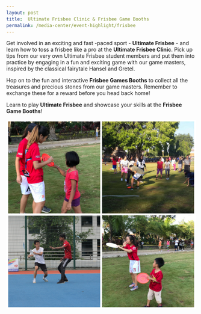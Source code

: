 ```yaml
---
layout: post
title:  Ultimate Frisbee Clinic & Frisbee Game Booths
permalink: /media-center/event-highlight/frisbee
---
```

Get involved in an exciting and fast -paced sport - **Ultimate Frisbee** - and learn how to toss a frisbee like a pro at the **Ultimate Frisbee Clinic**. Pick up tips from our very own Ultimate Frisbee student members and put them into practice by engaging in a fun and exciting game with our game masters, inspired by the classical fairytale  Hansel and Gretel.

Hop on to the fun and interactive **Frisbee Games Booths** to collect all the treasures and precious stones from our game masters. Remember to exchange these for a reward before you head back home!

Learn to play **Ultimate Frisbee** and showcase your skills at the **Frisbee Game Booths**!


![](/images/Frisbee.jpg)

